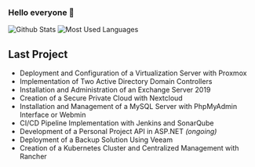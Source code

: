 ### Hello everyone 👋

![Github Stats](https://github-readme-stats.vercel.app/api?username=Machurui&show_icons=true&theme=dark&hide_border=true)
![Most Used Languages](https://github-readme-stats.vercel.app/api/top-langs/?username=Machurui&theme=dark&hide_border=true)

## Last Project

- Deployment and Configuration of a Virtualization Server with Proxmox  
- Implementation of Two Active Directory Domain Controllers  
- Installation and Administration of an Exchange Server 2019  
- Creation of a Secure Private Cloud with Nextcloud  
- Installation and Management of a MySQL Server with PhpMyAdmin Interface or Webmin  
- CI/CD Pipeline Implementation with Jenkins and SonarQube  
- Development of a Personal Project API in ASP.NET *(ongoing)*  
- Deployment of a Backup Solution Using Veeam  
- Creation of a Kubernetes Cluster and Centralized Management with Rancher

<!--
**Machurui/Machurui** is a ✨ _special_ ✨ repository because its `README.md` (this file) appears on your GitHub profile.

Here are some ideas to get you started:

- 🔭 I’m currently working on ...
- 🌱 I’m currently learning ...
- 👯 I’m looking to collaborate on ...
- 🤔 I’m looking for help with ...
- 💬 Ask me about ...
- 📫 How to reach me: ...
- 😄 Pronouns: ...
- ⚡ Fun fact: ...
-->
